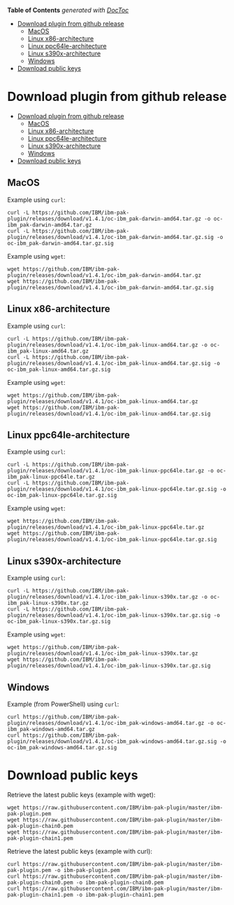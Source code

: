 <!-- START doctoc generated TOC please keep comment here to allow auto update -->
<!-- DON'T EDIT THIS SECTION, INSTEAD RE-RUN doctoc TO UPDATE -->
**Table of Contents**  *generated with [DocToc](https://github.com/thlorenz/doctoc)*

- [Download plugin from github release](#download-plugin-from-github-release)
  - [MacOS](#macos)
  - [Linux x86-architecture](#linux-x86-architecture)
  - [Linux ppc64le-architecture](#linux-ppc64le-architecture)
  - [Linux s390x-architecture](#linux-s390x-architecture)
  - [Windows](#windows)
- [Download public keys](#download-public-keys)

<!-- END doctoc generated TOC please keep comment here to allow auto update -->

# Download plugin from github release

- [Download plugin from github release](#download-plugin-from-github-release)
  - [MacOS](#macos)
  - [Linux x86-architecture](#linux-x86-architecture)
  - [Linux ppc64le-architecture](#linux-ppc64le-architecture)
  - [Linux s390x-architecture](#linux-s390x-architecture)
  - [Windows](#windows)
- [Download public keys](#download-public-keys)

## MacOS 

Example using `curl`:
```
curl -L https://github.com/IBM/ibm-pak-plugin/releases/download/v1.4.1/oc-ibm_pak-darwin-amd64.tar.gz -o oc-ibm_pak-darwin-amd64.tar.gz
curl -L https://github.com/IBM/ibm-pak-plugin/releases/download/v1.4.1/oc-ibm_pak-darwin-amd64.tar.gz.sig -o oc-ibm_pak-darwin-amd64.tar.gz.sig
```

Example using `wget`:
```
wget https://github.com/IBM/ibm-pak-plugin/releases/download/v1.4.1/oc-ibm_pak-darwin-amd64.tar.gz
wget https://github.com/IBM/ibm-pak-plugin/releases/download/v1.4.1/oc-ibm_pak-darwin-amd64.tar.gz.sig
```

## Linux x86-architecture

Example using `curl`:
```
curl -L https://github.com/IBM/ibm-pak-plugin/releases/download/v1.4.1/oc-ibm_pak-linux-amd64.tar.gz -o oc-ibm_pak-linux-amd64.tar.gz
curl -L https://github.com/IBM/ibm-pak-plugin/releases/download/v1.4.1/oc-ibm_pak-linux-amd64.tar.gz.sig -o oc-ibm_pak-linux-amd64.tar.gz.sig
```

Example using `wget`:
```
wget https://github.com/IBM/ibm-pak-plugin/releases/download/v1.4.1/oc-ibm_pak-linux-amd64.tar.gz
wget https://github.com/IBM/ibm-pak-plugin/releases/download/v1.4.1/oc-ibm_pak-linux-amd64.tar.gz.sig
```

## Linux ppc64le-architecture

Example using `curl`:
```
curl -L https://github.com/IBM/ibm-pak-plugin/releases/download/v1.4.1/oc-ibm_pak-linux-ppc64le.tar.gz -o oc-ibm_pak-linux-ppc64le.tar.gz
curl -L https://github.com/IBM/ibm-pak-plugin/releases/download/v1.4.1/oc-ibm_pak-linux-ppc64le.tar.gz.sig -o oc-ibm_pak-linux-ppc64le.tar.gz.sig
```

Example using `wget`:
```
wget https://github.com/IBM/ibm-pak-plugin/releases/download/v1.4.1/oc-ibm_pak-linux-ppc64le.tar.gz
wget https://github.com/IBM/ibm-pak-plugin/releases/download/v1.4.1/oc-ibm_pak-linux-ppc64le.tar.gz.sig
```

## Linux s390x-architecture

Example using `curl`:
```
curl -L https://github.com/IBM/ibm-pak-plugin/releases/download/v1.4.1/oc-ibm_pak-linux-s390x.tar.gz -o oc-ibm_pak-linux-s390x.tar.gz
curl -L https://github.com/IBM/ibm-pak-plugin/releases/download/v1.4.1/oc-ibm_pak-linux-s390x.tar.gz.sig -o oc-ibm_pak-linux-s390x.tar.gz.sig
```

Example using `wget`:
```
wget https://github.com/IBM/ibm-pak-plugin/releases/download/v1.4.1/oc-ibm_pak-linux-s390x.tar.gz
wget https://github.com/IBM/ibm-pak-plugin/releases/download/v1.4.1/oc-ibm_pak-linux-s390x.tar.gz.sig
```

## Windows

Example (from PowerShell) using `curl`:
```
curl https://github.com/IBM/ibm-pak-plugin/releases/download/v1.4.1/oc-ibm_pak-windows-amd64.tar.gz -o oc-ibm_pak-windows-amd64.tar.gz
curl https://github.com/IBM/ibm-pak-plugin/releases/download/v1.4.1/oc-ibm_pak-windows-amd64.tar.gz.sig -o oc-ibm_pak-windows-amd64.tar.gz.sig
```

# Download public keys

Retrieve the latest public keys (example with wget):
```
wget https://raw.githubusercontent.com/IBM/ibm-pak-plugin/master/ibm-pak-plugin.pem
wget https://raw.githubusercontent.com/IBM/ibm-pak-plugin/master/ibm-pak-plugin-chain0.pem
wget https://raw.githubusercontent.com/IBM/ibm-pak-plugin/master/ibm-pak-plugin-chain1.pem
```

Retrieve the latest public keys (example with curl):
```
curl https://raw.githubusercontent.com/IBM/ibm-pak-plugin/master/ibm-pak-plugin.pem -o ibm-pak-plugin.pem
curl https://raw.githubusercontent.com/IBM/ibm-pak-plugin/master/ibm-pak-plugin-chain0.pem -o ibm-pak-plugin-chain0.pem
curl https://raw.githubusercontent.com/IBM/ibm-pak-plugin/master/ibm-pak-plugin-chain1.pem -o ibm-pak-plugin-chain1.pem
```
